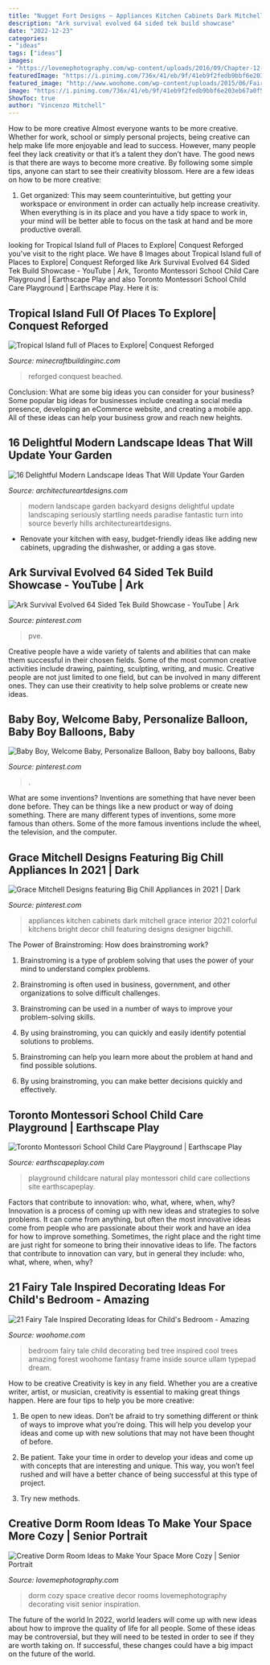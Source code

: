 ```yaml
---
title: "Nugget Fort Designs ~ Appliances Kitchen Cabinets Dark Mitchell Grace Interior 2021 Colorful Kitchens Bright Decor Chill Featuring Designs Designer Bigchill"
description: "Ark survival evolved 64 sided tek build showcase"
date: "2022-12-23"
categories:
- "ideas"
tags: ["ideas"]
images:
- "https://lovemephotography.com/wp-content/uploads/2016/09/Chapter-12-Dorm-Room-Ideas-01.jpg"
featuredImage: "https://i.pinimg.com/736x/41/eb/9f/41eb9f2fedb9bbf6e203eb67a0f5f526.jpg"
featured_image: "http://www.woohome.com/wp-content/uploads/2015/06/Fairy-Tale-Child-Bedroom-WooHome-16.jpg"
image: "https://i.pinimg.com/736x/41/eb/9f/41eb9f2fedb9bbf6e203eb67a0f5f526.jpg"
ShowToc: true
author: "Vincenzo Mitchell"
---
```



How to be more creative
Almost everyone wants to be more creative. Whether for work, school or simply personal projects, being creative can help make life more enjoyable and lead to success. However, many people feel they lack creativity or that it’s a talent they don’t have. The good news is that there are ways to become more creative. By following some simple tips, anyone can start to see their creativity blossom.
Here are a few ideas on how to be more creative:

1) Get organized: This may seem counterintuitive, but getting your workspace or environment in order can actually help increase creativity. When everything is in its place and you have a tidy space to work in, your mind will be better able to focus on the task at hand and be more productive overall.

	

		
looking for Tropical Island full of Places to Explore| Conquest Reforged you've visit to the right place. We have 8 Images about Tropical Island full of Places to Explore| Conquest Reforged like Ark Survival Evolved 64 Sided Tek Build Showcase - YouTube | Ark, Toronto Montessori School Child Care Playground | Earthscape Play and also Toronto Montessori School Child Care Playground | Earthscape Play. Here it is:
		
    
## Tropical Island Full Of Places To Explore| Conquest Reforged

<img loading=lazy src="https://minecraftbuildinginc.com/wp-content/uploads/formidable/5/Tropical-Island-full-of-Places-to-Explore-Conquest-Reforged-Minecraft-Build-terrain-map-ship-beached.png" onerror="this.onerror=null;this.src='https://tse2.mm.bing.net/th?id=OIP.kg8RwqhRoCrJOvqQ7qurUQHaEW&amp;pid=15.1';" alt="Tropical Island full of Places to Explore| Conquest Reforged">

_Source: minecraftbuildinginc.com_

>reforged conquest beached. 

	

Conclusion: What are some big ideas you can consider for your business?
Some popular big ideas for businesses include creating a social media presence, developing an eCommerce website, and creating a mobile app. All of these ideas can help your business grow and reach new heights.

    
## 16 Delightful Modern Landscape Ideas That Will Update Your Garden

<img loading=lazy src="https://www.architectureartdesigns.com/wp-content/uploads/2016/06/16-Delightful-Modern-Landscape-Ideas-That-Will-Update-Your-Garden-16.jpg" onerror="this.onerror=null;this.src='https://tse3.mm.bing.net/th?id=OIP.Y07BMGtqq88DkEcTowiW0AHaE7&amp;pid=15.1';" alt="16 Delightful Modern Landscape Ideas That Will Update Your Garden">

_Source: architectureartdesigns.com_

>modern landscape garden backyard designs delightful update landscaping seriously startling needs paradise fantastic turn into source beverly hills architectureartdesigns. 

	

- Renovate your kitchen with easy, budget-friendly ideas like adding new cabinets, upgrading the dishwasher, or adding a gas stove.

    
## Ark Survival Evolved 64 Sided Tek Build Showcase - YouTube | Ark

<img loading=lazy src="https://i.pinimg.com/736x/83/75/2d/83752d014180b69cfecb1048195501e4.jpg" onerror="this.onerror=null;this.src='https://tse1.mm.bing.net/th?id=OIP.JRGu4Mvr4hklnKkvojhEdwHaEK&amp;pid=15.1';" alt="Ark Survival Evolved 64 Sided Tek Build Showcase - YouTube | Ark">

_Source: pinterest.com_

>pve. 

	

Creative people have a wide variety of talents and abilities that can make them successful in their chosen fields. Some of the most common creative activities include drawing, painting, sculpting, writing, and music. Creative people are not just limited to one field, but can be involved in many different ones. They can use their creativity to help solve problems or create new ideas.

    
## Baby Boy, Welcome Baby, Personalize Balloon, Baby Boy Balloons, Baby

<img loading=lazy src="https://i.pinimg.com/736x/41/eb/9f/41eb9f2fedb9bbf6e203eb67a0f5f526.jpg" onerror="this.onerror=null;this.src='https://tse2.mm.bing.net/th?id=OIP.Fdyp6BEiD5fiXCzZla9AJAHaKB&amp;pid=15.1';" alt="Baby Boy, Welcome Baby, Personalize Balloon, Baby boy balloons, Baby">

_Source: pinterest.com_

>. 

	

What are some inventions?
Inventions are something that have never been done before. They can be things like a new product or way of doing something. There are many different types of inventions, some more famous than others. Some of the more famous inventions include the wheel, the television, and the computer.

    
## Grace Mitchell Designs Featuring Big Chill Appliances In 2021 | Dark

<img loading=lazy src="https://i.pinimg.com/736x/91/86/68/918668689d5f096349b49b2a8ce543e1.jpg" onerror="this.onerror=null;this.src='https://tse2.mm.bing.net/th?id=OIP.YF-gK_3jSDd1ajUUdJMs2AHaLS&amp;pid=15.1';" alt="Grace Mitchell Designs featuring Big Chill Appliances in 2021 | Dark">

_Source: pinterest.com_

>appliances kitchen cabinets dark mitchell grace interior 2021 colorful kitchens bright decor chill featuring designs designer bigchill. 

	

The Power of Brainstroming: How does brainstroming work?
1. Brainstroming is a type of problem solving that uses the power of your mind to understand complex problems.
2. Brainstroming is often used in business, government, and other organizations to solve difficult challenges.

3. Brainstroming can be used in a number of ways to improve your problem-solving skills.

4. By using brainstroming, you can quickly and easily identify potential solutions to problems.

5. Brainstroming can help you learn more about the problem at hand and find possible solutions.

6. By using brainstroming, you can make better decisions quickly and effectively.

    
## Toronto Montessori School Child Care Playground | Earthscape Play

<img loading=lazy src="https://www.earthscapeplay.com/wp-content/uploads/2015/10/natural-childcare-playground-768x480.jpg" onerror="this.onerror=null;this.src='https://tse1.mm.bing.net/th?id=OIP.7Vqa6FWm8VIE1RNBtqD6rQHaEo&amp;pid=15.1';" alt="Toronto Montessori School Child Care Playground | Earthscape Play">

_Source: earthscapeplay.com_

>playground childcare natural play montessori child care collections site earthscapeplay. 

	

Factors that contribute to innovation: who, what, where, when, why?
Innovation is a process of coming up with new ideas and strategies to solve problems. It can come from anything, but often the most innovative ideas come from people who are passionate about their work and have an idea for how to improve something. Sometimes, the right place and the right time are just right for someone to bring their innovative ideas to life. The factors that contribute to innovation can vary, but in general they include: who, what, where, when, why?

    
## 21 Fairy Tale Inspired Decorating Ideas For Child&#039;s Bedroom - Amazing

<img loading=lazy src="http://www.woohome.com/wp-content/uploads/2015/06/Fairy-Tale-Child-Bedroom-WooHome-16.jpg" onerror="this.onerror=null;this.src='https://tse3.mm.bing.net/th?id=OIP.nvElJIyhfHa9SMyDZ9n7JgHaLE&amp;pid=15.1';" alt="21 Fairy Tale Inspired Decorating Ideas for Child&#039;s Bedroom - Amazing">

_Source: woohome.com_

>bedroom fairy tale child decorating bed tree inspired cool trees amazing forest woohome fantasy frame inside source ullam typepad dream. 

	

How to be creative
Creativity is key in any field. Whether you are a creative writer, artist, or musician, creativity is essential to making great things happen. Here are four tips to help you be more creative:
1. Be open to new ideas. Don’t be afraid to try something different or think of ways to improve what you’re doing. This will help you develop your ideas and come up with new solutions that may not have been thought of before.

2. Be patient. Take your time in order to develop your ideas and come up with concepts that are interesting and unique. This way, you won’t feel rushed and will have a better chance of being successful at this type of project.

3. Try new methods.

    
## Creative Dorm Room Ideas To Make Your Space More Cozy | Senior Portrait

<img loading=lazy src="https://lovemephotography.com/wp-content/uploads/2016/09/Chapter-12-Dorm-Room-Ideas-01.jpg" onerror="this.onerror=null;this.src='https://tse2.mm.bing.net/th?id=OIP.si95z-AmW-LC7xcO99CobAHaL2&amp;pid=15.1';" alt="Creative Dorm Room Ideas to Make Your Space More Cozy | Senior Portrait">

_Source: lovemephotography.com_

>dorm cozy space creative decor rooms lovemephotography decorating visit senior inspiration. 

	

The future of the world
In 2022, world leaders will come up with new ideas about how to improve the quality of life for all people. Some of these ideas may be controversial, but they will need to be tested in order to see if they are worth taking on. If successful, these changes could have a big impact on the future of the world.

